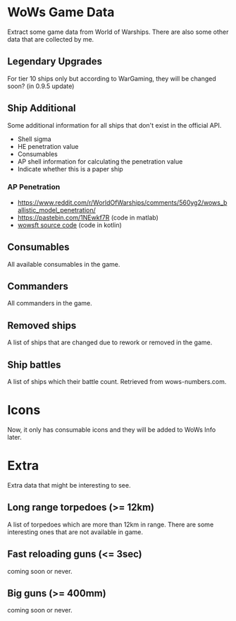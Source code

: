 # WoWs Game Data
Extract some game data from World of Warships. There are also some other data that are collected by me.

## Legendary Upgrades
For tier 10 ships only but according to WarGaming, they will be changed soon? (in 0.9.5 update)

## Ship Additional
Some additional information for all ships that don't exist in the official API.

- Shell sigma
- HE penetration value
- Consumables
- AP shell information for calculating the penetration value
- Indicate whether this is a paper ship

### AP Penetration
- https://www.reddit.com/r/WorldOfWarships/comments/560yg2/wows_ballistic_model_penetration/
- https://pastebin.com/1NEwkf7R (code in matlab)
- [wowsft source code](https://github.com/EdibleBug/WoWSFT-Kotlin/blob/5d4ce2d4ffb722c010b265ce3c39417eddd009c7/WoWSFT-Data/src/main/kotlin/WoWSFT/utils/PenetrationUtils.kt) (code in kotlin)

## Consumables
All available consumables in the game. 

## Commanders
All commanders in the game. 

## Removed ships
A list of ships that are changed due to rework or removed in the game. 

## Ship battles
A list of ships which their battle count. Retrieved from wows-numbers.com.

# Icons
Now, it only has consumable icons and they will be added to WoWs Info later. 

# Extra
Extra data that might be interesting to see.
## Long range torpedoes (>= 12km)
A list of torpedoes which are more than 12km in range. There are some interesting ones that are not available in game.

## Fast reloading guns (<= 3sec)
coming soon or never. 

## Big guns (>= 400mm)
coming soon or never. 
